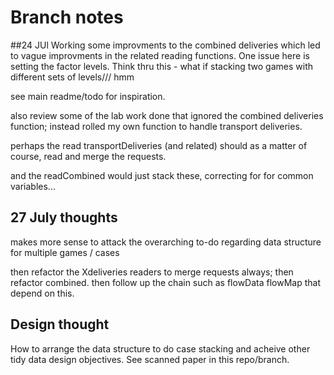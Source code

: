 # Branch notes

##24 JUl
Working some improvments to the combined deliveries which led to vague improvments in the related reading functions. One issue here is setting the factor levels. Think thru this - what if stacking two games with different sets of levels/// hmm

 see main readme/todo for inspiration. 

 also review some of the lab work done that ignored the combined deliveries function; instead rolled my own function to handle transport deliveries.

perhaps the read transportDeliveries (and related) should as a matter of course, read and merge the requests.

and the readCombined would just stack these, correcting for for common variables...


## 27 July thoughts ####

makes more sense to attack the overarching to-do regarding data structure for multiple games / cases

then refactor the Xdeliveries readers to merge requests always; then refactor combined. then follow up the chain such as flowData flowMap that depend on this.

## Design thought

How to arrange the data structure to do case stacking and acheive other tidy data design objectives. See scanned paper in this repo/branch.
